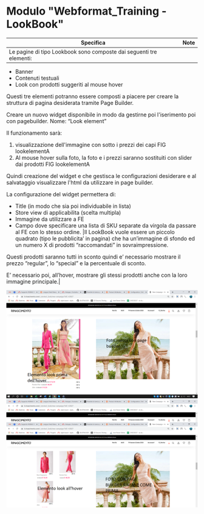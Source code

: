 # Modulo "Webformat_Training - LookBook"

|Specifica|Note|
|---------|----|
|Le pagine di tipo Lookbook sono composte dai seguenti tre elementi:
- Banner
- Contenuti testuali
- Look con prodotti suggeriti al mouse hover

Questi tre elementi potranno essere composti a piacere per creare la struttura di pagina desiderata tramite Page Builder.

Creare un nuovo widget disponibile in modo da gestirne poi l'iserimento poi con pagebuilder.
Nome: “Look element”

Il funzionamento sarà:
1. visualizzazione dell'immagine con sotto i prezzi dei capi FIG lookelementA
2. Al mouse hover sulla foto, la foto e i prezzi saranno sostituiti con slider dai prodotti FIG lookelementA

Quindi creazione del widget e che gestisca le configurazioni desiderare e al salvataggio visualizzare l'html da utilizzare in page builder.

La configurazione del widget permettera di:
- Title (in modo che sia poi individuabile in lista)
- Store view di applicabilita (scelta multipla)
- Immagine da utilizzare a FE
- Campo dove specificare una lista di SKU separate da virgola da passare al FE con lo stesso ordine.  |Il LookBook vuole essere un piccolo quadrato (tipo le pubblicita’ in pagina) che ha un’immagine di sfondo ed un numero X di prodotti “raccomandati” in sovraimpressione.

Questi prodotti saranno tutti in sconto quindi e’ necessario mostrare il prezzo “regular”, lo “special” e la percentuale di sconto.

E’ necessario poi, all’hover, mostrare gli stessi prodotti anche con la loro immagine principale.|

![ImageA](LookelementA.png)
![ImageB](LookelementB.png)
